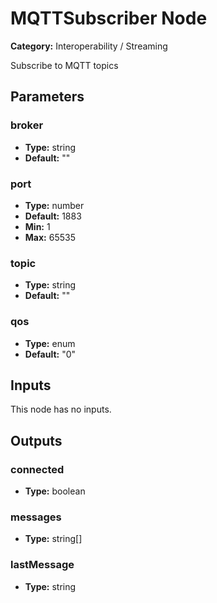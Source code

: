 
# MQTTSubscriber Node

**Category:** Interoperability / Streaming

Subscribe to MQTT topics

## Parameters


### broker
- **Type:** string
- **Default:** ""





### port
- **Type:** number
- **Default:** 1883
- **Min:** 1
- **Max:** 65535



### topic
- **Type:** string
- **Default:** ""





### qos
- **Type:** enum
- **Default:** "0"





## Inputs

This node has no inputs.

## Outputs


### connected
- **Type:** boolean



### messages
- **Type:** string[]



### lastMessage
- **Type:** string




